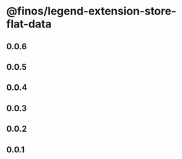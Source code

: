 # @finos/legend-extension-store-flat-data

## 0.0.6

## 0.0.5

## 0.0.4

## 0.0.3

## 0.0.2

## 0.0.1
